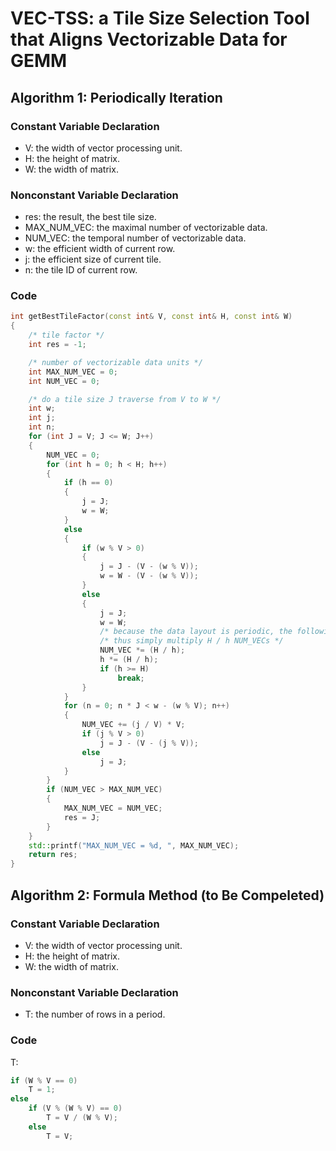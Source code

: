 # VEC-TSS: a Tile Size Selection Tool that Aligns Vectorizable Data for GEMM

## Algorithm 1: Periodically Iteration
### Constant Variable Declaration
* V: the width of vector processing unit.
* H: the height of matrix.
* W: the width of matrix.
### Nonconstant Variable Declaration
* res: the result, the best tile size.
* MAX_NUM_VEC: the maximal number of vectorizable data.
* NUM_VEC: the temporal number of vectorizable data.
* w: the efficient width of current row.
* j: the efficient size of current tile.
* n: the tile ID of current row.
### Code
```C++
int getBestTileFactor(const int& V, const int& H, const int& W)
{
    /* tile factor */
    int res = -1;

    /* number of vectorizable data units */
    int MAX_NUM_VEC = 0;
    int NUM_VEC = 0;

    /* do a tile size J traverse from V to W */
    int w;
    int j;
    int n;
    for (int J = V; J <= W; J++)
    {
        NUM_VEC = 0;
        for (int h = 0; h < H; h++)
        {
            if (h == 0)
            {
                j = J;
                w = W;
            }
            else
            {
                if (w % V > 0)
                {
                    j = J - (V - (w % V));
                    w = W - (V - (w % V));
                }
                else
                {
                    j = J;
                    w = W;
					/* because the data layout is periodic, the following NUM_VEC will be the same */
					/* thus simply multiply H / h NUM_VECs */
                    NUM_VEC *= (H / h);
                    h *= (H / h);
                    if (h >= H)
                        break;
                }
            }
            for (n = 0; n * J < w - (w % V); n++)
            {
                NUM_VEC += (j / V) * V;
                if (j % V > 0)
                    j = J - (V - (j % V));
                else
                    j = J;
            }
        }
        if (NUM_VEC > MAX_NUM_VEC)
        {
            MAX_NUM_VEC = NUM_VEC;
            res = J;
        }
    }
    std::printf("MAX_NUM_VEC = %d, ", MAX_NUM_VEC);
    return res;
}
```
## Algorithm 2: Formula Method (to Be Compeleted)
### Constant Variable Declaration
* V: the width of vector processing unit.
* H: the height of matrix.
* W: the width of matrix.
### Nonconstant Variable Declaration
* T: the number of rows in a period.
### Code
T:
```C++
if (W % V == 0)
    T = 1;
else
    if (V % (W % V) == 0)
        T = V / (W % V);
    else
        T = V;
```